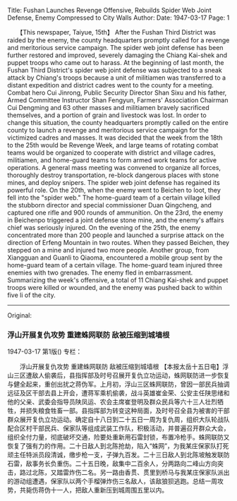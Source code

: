 Title: Fushan Launches Revenge Offensive, Rebuilds Spider Web Joint Defense, Enemy Compressed to City Walls
Author:
Date: 1947-03-17
Page: 1

　　【This newspaper, Taiyue, 15th】 After the Fushan Third District was raided by the enemy, the county headquarters promptly called for a revenge and meritorious service campaign. The spider web joint defense has been further restored and improved, severely damaging the Chiang Kai-shek and puppet troops who came out to harass. At the beginning of last month, the Fushan Third District's spider web joint defense was subjected to a sneak attack by Chiang's troops because a unit of militiamen was transferred to a distant expedition and district cadres went to the county for a meeting. Combat hero Cui Jinrong, Public Security Director Shan Sixu and his father, Armed Committee Instructor Shan Fengyun, Farmers' Association Chairman Cui Dengming and 63 other masses and militiamen bravely sacrificed themselves, and a portion of grain and livestock was lost. In order to change this situation, the county headquarters promptly called on the entire county to launch a revenge and meritorious service campaign for the victimized cadres and masses. It was decided that the week from the 18th to the 25th would be Revenge Week, and large teams of rotating combat teams would be organized to cooperate with district and village cadres, militiamen, and home-guard teams to form armed work teams for active operations. A general mass meeting was convened to organize all forces, thoroughly destroy transportation, re-block dangerous places with stone mines, and deploy snipers. The spider web joint defense has regained its powerful role. On the 20th, when the enemy went to Beichen to loot, they fell into the "spider web." The home-guard team of a certain village killed the stubborn director and special commissioner Duan Qingcheng, and captured one rifle and 900 rounds of ammunition. On the 23rd, the enemy in Beichenpo triggered a joint defense stone mine, and the enemy's affairs chief was seriously injured. On the evening of the 25th, the enemy concentrated more than 200 people and launched a surprise attack on the direction of Erfeng Mountain in two routes. When they passed Beichen, they stepped on a mine and injured two more people. Another group, from Xiangguan and Guanli to Qiaoma, encountered a mobile group sent by the home-guard team of a certain village. The home-guard team injured three enemies with two grenades. The enemy fled in embarrassment. Summarizing the week's offensive, a total of 11 Chiang Kai-shek and puppet troops were killed or wounded, and the enemy was pushed back to within five li of the city.



<hr /> 

Original: 


### 浮山开展复仇攻势  重建蛛网联防  敌被压缩到城墙根

1947-03-17
第1版()
专栏：

　　浮山开展复仇攻势
    重建蛛网联防
    敌被压缩到城墙根
    【本报太岳十五日电】浮山三区遭敌人偷袭后，县指挥部及时号召展开复仇立功运动，蛛网联防进一步恢复与健全起来，重创出扰之蒋伪军。上月初，浮山三区蛛网联防，曾因一部民兵抽调远征及区干部去县上开会，遭蒋军乘机偷袭，战斗英雄崔金荣、公安主任陕思绪和他的父亲、武委会指导员陕凤运、农会主席崔登明及群众民兵等六十三人壮烈牺牲，并损失粮食牲畜一部。县指挥部为转变这种局面，及时号召全县为被害的干部群众展开复仇立功运动。确定自十八日到二十五日一周为复仇周，组织大队轮战队配合区村干部民兵、保家队等组成武装工作队，积极活动，并普遍召开群众大会，组织全付力量，彻底破坏交通，险要处重新用石雷封锁，布置冷枪手。蛛网联防又恢复了强有力的作用。二十日敌人到北陈抢劫，陷入“蛛网”，为我某庄保家队打死顽主任特派员段清诚，缴步枪一支，子弹九百发。二十三日敌人到北陈坡触发联防石雷，敌事务长负重伤。二十五日晚，敌集中二百余人，分两路向二峰山方向突击，路过北陈，又踏雷炸伤二名。另一路由香贯、贯里到桥马与我某庄保家队派出的游动组遭遇，保家队以两个手榴弹炸伤三名敌人，该敌狼狈逃跑。总结一周攻势，共毙伤蒋伪十一人，把敌人重新压到城周围五里以内。
